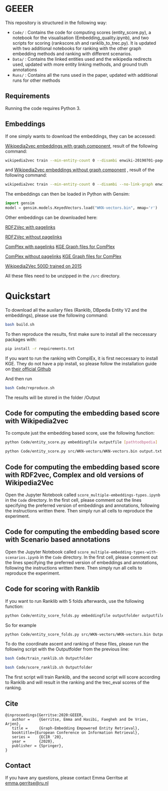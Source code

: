 # GEEER
This repository is structured in the following way:

- `Code/` : Contains the code for computing scores (entity_score.py), a notebook for the visualisation (Embedding_quality.ipynb), and two scripts for scoring (rankscore.sh and ranklib_to_trec.py). It is updated with two additional notebooks for ranking with the other graph embedding methods and ranking with different scenarios.
- `Data/` : Contains the linked entities used and the wikipedia redirects used, updated with more entity linking methods, and ground truth annotations 
- `Runs/` : Contains all the runs used in the paper, updated with additional runs for other methods

## Requirements
Running the code requires Python 3.

## Embeddings

If one simply wants to download the embeddings, they can be accessed:

[Wikipedia2vec embeddings with graph component](https://surfdrive.surf.nl/files/index.php/s/V2mc4zrcE46Ucvs/download), result of the following command:

```bash
wikipedia2vec train --min-entity-count 0 --disambi enwiki-20190701-pages-articles-multistream.xml.bz2 wikipedia2vec_trained 
```


and [Wikipedia2vec embeddings without graph component](https://surfdrive.surf.nl/files/index.php/s/OFipMGvn8zXAHqS/download)
, result of the following command:
```bash
wikipedia2vec train --min-entity-count 0 --disambi --no-link-graph enwiki-20190701-pages-articles-multistream.xml.bz2 wikipedia2vec_trained 
```

The embeddings can then be loaded in Python with Gensim:

```Python
import gensim
model = gensim.models.KeyedVectors.load("WKN-vectors.bin", mmap='r')
```

Other embeddings can be downloaded here: 

[RDF2Vec with pagelinks](https://surfdrive.surf.nl/files/index.php/s/KoQtCo9QW4lG4Mq/download)

[RDF2Vec without pagelinks](https://surfdrive.surf.nl/files/index.php/s/9YFKvrkBvXGrDIz/download)

[ComPlex with pagelinks](https://surfdrive.surf.nl/files/index.php/s/w0x9BKNXwTYN5rG/download) [KGE Graph files for ComPlex](https://surfdrive.surf.nl/files/index.php/s/vDGQbsws5iygLCo/download)

[ComPlex without pagelinks](https://surfdrive.surf.nl/files/index.php/s/RMyTvH0xdFxwvC6/download)  [KGE Graph files for ComPlex](https://surfdrive.surf.nl/files/index.php/s/9YFKvrkBvXGrDIz/download)

[Wikipedia2Vec 500D trained on 2015](https://surfdrive.surf.nl/files/index.php/s/iHZgEGP4tPXOeGE/download)

All these files need to be unzipped in the `/src` directory. 


# Quickstart

To download all the auxilary files (Ranklib, DBpedia Entity V2 and the embeddings), please use the following command:

```bash
bash build.sh
```

To then reproduce the results, first make sure to install all the neccessary packages with:

```bash
pip install -r requirements.txt
```

If you want to run the ranking with ComplEx, it is first neccessary to install KGE. They do not have a pip install, so please follow the installation guide on [their official Github](https://github.com/uma-pi1/kge) 

And then run

```bash
bash Code/reproduce.sh
```

The results will be stored in the folder /Output

## Code for computing the embedding based score with Wikipedia2vec

To compute just the embedding based score, use the following function:

```bash
python Code/entity_score.py embeddingfile outputfile [pathtodbpedia]
```

```bash
python Code/entity_score.py src/WKN-vectors/WKN-vectors.bin output.txt src/DBpedia-Entity/runs/v2/bm25f-ca_v2.run
```
## Code for computing the embedding based score with RDF2vec, Complex and old versions of Wikipedia2Vec

Open the Jupyter Notebook called `score_multiple-embeddings-types.ipynb` in the `Code` directory. 
In the first cell, please comment out the lines specifying the preferred version of embeddings and annotations, following the instructions written there.
Then simply run all cells to reproduce the experiment. 

## Code for computing the embedding based score with Scenario based annotations

Open the Jupyter Notebook called `score_multiple-embedding-types-with-scenarios.ipynb` in the `Code` directory. 
In the first cell, please comment out the lines specifying the preferred version of embeddings and annotations, following the instructions written there.
Then simply run all cells to reproduce the experiment. 


## Code for scoring with Ranklib

If you want to run Ranklib with 5 folds afterwards, use the following function:

```bash
python Code/entity_score_folds.py embeddingfile outputfolder outputfile [pathtodbpedia]
```

So for example

```bash
python Code/entity_score_folds.py src/WKN-vectors/WKN-vectors.bin Outputfolder output.txt src/DBpedia-Entity/runs/v2/bm25f-ca_v2.run
```

To do the coordinate ascent and ranking of these files, please run the following script with the Outputfolder from the previous line:

```bash
bash Code/train_ranklib.sh Outputfolder

bash Code/score_ranklib.sh Outputfolder
```

The first script will train Ranklib, and the second script will score according to Ranklib and will result in the ranking and the trec_eval scores of the ranking. 


## Cite

```
@inproceedings{Gerritse:2020:GEEER, 
   author =    {Gerritse, Emma and Hasibi, Faegheh and De Vries, Arjen},
   title =     {Graph-Embedding Empowered Entity Retrieval},
   booktitle={European Conference on Information Retrieval},
   series =    {ECIR '20},
   year =      {2020},
   publisher = {Springer},
} 
```

## Contact

If you have any questions, please contact Emma Gerritse at emma.gerritse@ru.nl
